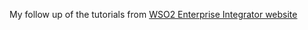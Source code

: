 My follow up of the tutorials from [WSO2 Enterprise Integrator website](https://docs.wso2.com/display/EI660/Quick+Start+Guide#QuickStartGuide-ConfiguringWSO2EI)

